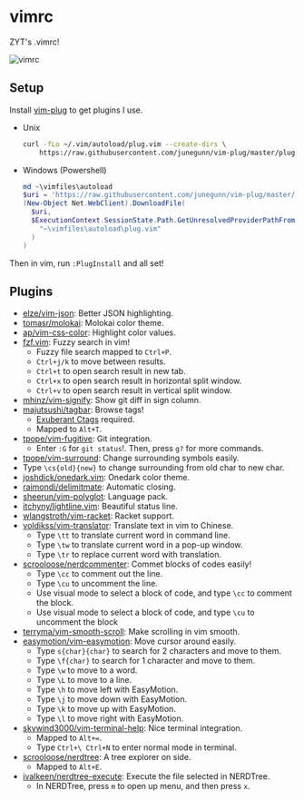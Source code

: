 # vimrc

ZYT's .vimrc!

![vimrc](https://s1.ax1x.com/2020/03/12/8VBpVI.png)

## Setup

Install [vim-plug](https://github.com/junegunn/vim-plug) to get plugins I use.

- Unix
    ```bash
    curl -fLo ~/.vim/autoload/plug.vim --create-dirs \
        https://raw.githubusercontent.com/junegunn/vim-plug/master/plug.vim
    ```

- Windows (Powershell)
    ```powershell
    md ~\vimfiles\autoload
    $uri = 'https://raw.githubusercontent.com/junegunn/vim-plug/master/plug.vim'
    (New-Object Net.WebClient).DownloadFile(
      $uri,
      $ExecutionContext.SessionState.Path.GetUnresolvedProviderPathFromPSPath(
        "~\vimfiles\autoload\plug.vim"
      )
    )
    ```

Then in vim, run ``:PlugInstall`` and all set!

## Plugins

- [elze/vim-json](https://github.com/elzr/vim-json): Better JSON highlighting.
- [tomasr/molokai](https://github.com/tomasr/molokai): Molokai color theme.
- [ap/vim-css-color](https://github.com/ap/vim-css-color): Highlight color values.
- [fzf.vim](https://github.com/junegunn/fzf.vim): Fuzzy search in vim!
    - Fuzzy file search mapped to `Ctrl+P`.
    - `Ctrl+j/k` to move between results.
    - `Ctrl+t` to open search result in new tab.
    - `Ctrl+x` to open search result in horizontal split window.
    - `Ctrl+v` to open search result in vertical split window.
- [mhinz/vim-signify](https://github.com/mhinz/vim-signify): Show git diff in sign column.
- [majutsushi/tagbar](https://github.com/majutsushi/tagbar): Browse tags!
    - [Exuberant Ctags](http://ctags.sourceforge.net/) required.
    - Mapped to `Alt+T`.
- [tpope/vim-fugitive](https://github.com/tpope/vim-fugitive): Git integration.
    - Enter `:G` for `git status`!. Then, press `g?` for more commands.
- [tpope/vim-surround](https://github.com/tpope/vim-surround): Change surrounding symbols easily.
- Type `\cs{old}{new}` to change surrounding from old char to new char.
- [joshdick/onedark.vim](https://github.com/joshdick/onedark.vim): Onedark color theme.
- [raimondi/delimitmate](https://github.com/Raimondi/delimitMate): Automatic closing.
- [sheerun/vim-polyglot](https://github.com/sheerun/vim-polyglot): Language pack.
- [itchyny/lightline.vim](https://github.com/itchyny/lightline.vim): Beautiful status line.
- [wlangstroth/vim-racket](https://github.com/wlangstroth/vim-racket): Racket support.
- [voldikss/vim-translator](https://github.com/voldikss/vim-translator): Translate text in vim to Chinese.
    - Type `\tt` to translate current word in command line.
    - Type `\tw` to translate current word in a pop-up window.
    - Type `\tr` to replace current word with translation.
- [scrooloose/nerdcommenter](https://github.com/preservim/nerdcommenter): Commet blocks of codes easily!
    - Type `\cc` to comment out the line.
    - Type `\cu` to uncomment the line.
    - Use visual mode to select a block of code, and type `\cc` to comment the block.
    - Use visual mode to select a block of code, and type `\cu` to uncomment the block
- [terryma/vim-smooth-scroll](https://github.com/terryma/vim-smooth-scroll): Make scrolling in vim smooth.
- [easymotion/vim-easymotion](https://github.com/easymotion/vim-easymotion): Move cursor around easily.
    - Type `s{char}{char}` to search for 2 characters and move to them.
    - Type `\f{char}` to search for 1 character and move to them.
    - Type `\w` to move to a word.
    - Type `\L` to move to a line.
    - Type `\h` to move left with EasyMotion.
    - Type `\j` to move down with EasyMotion.
    - Type `\k` to move up with EasyMotion.
    - Type `\l` to move right with EasyMotion.
- [skywind3000/vim-terminal-help](https://github.com/skywind3000/vim-terminal-help): Nice terminal integration.
    - Mapped to `Alt+=`.
    - Type `Ctrl+\ Ctrl+N` to enter normal mode in terminal.
- [scrooloose/nerdtree](https://github.com/preservim/nerdtree): A tree explorer on side.
    - Mapped to `Alt+E`.
- [ivalkeen/nerdtree-execute](https://github.com/ivalkeen/nerdtree-execute): Execute the file selected in NERDTree.
    - In NERDTree, press `m` to open up menu, and then press `x`.
